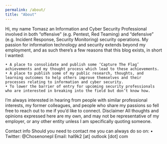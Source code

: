 ```yaml
---
permalink: /about/
title: "About"
---
```


Hi, my name Tomasz an Information and Cyber Security Professional involved in both “offensive” (e.g. Pentest, Red Teaming) and “defensive” (e.g. Incident Response, Security Monitoring) security operations. My passion for information technology and security extends beyond my employment, and as such there’s a few reasons that this blog exists, in short I wanted:

	• A place to consolidate and publish some ‘Capture The Flag’ achievements and my thought process which lead to these achievements.
	• A place to publish some of my public research, thoughts, and learning outcomes to help others improve themselves and their processes relating to information and cyber security.
	• To lower the barrier of entry for upcoming security professionals who are interested in breaking into the field but don’t know how.
  
I’m always interested in hearing from people with similar professional interests, my former colleagues, and people who share my passions so fell free to reach out to me if you’d like to connect.
Disclaimer
All thoughts and opinions expressed here are my own, and may not be representative of my employer, or any other entity unless I am specifically quoting someone.

Contact info
Should you need to contact me you can always do so on:
	• Twitter: @Chosenonepl
Email: hal9k2 [at] outlook [dot] com
